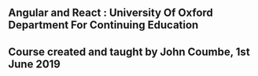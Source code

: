 ## Angular and React : University Of Oxford Department For Continuing Education 

## Course created and taught by John Coumbe, 1st June 2019


 

